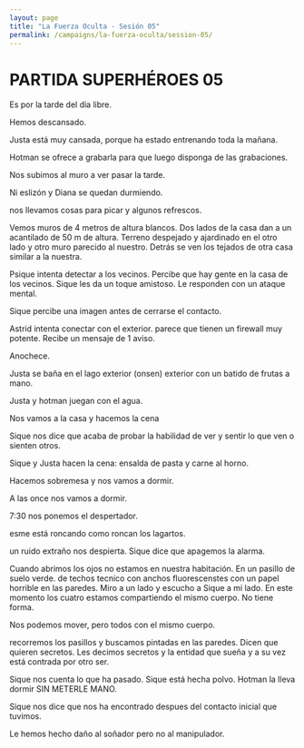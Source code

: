 ```yaml
---
layout: page
title: "La Fuerza Oculta - Sesión 05"
permalink: /campaigns/la-fuerza-oculta/session-05/
---
```


# PARTIDA SUPERHÉROES 05

Es por la tarde del día libre. 

Hemos descansado. 

Justa está muy cansada, porque ha estado entrenando toda la mañana. 

Hotman se ofrece a grabarla para que luego disponga de las grabaciones. 

Nos subimos al muro a ver pasar la tarde. 

Ni eslizón y Diana se quedan durmiendo. 

nos llevamos cosas para picar y algunos refrescos. 

Vemos muros de 4 metros de altura blancos. Dos lados de la casa dan a un acantilado de 50 m de altura. Terreno despejado y ajardinado  en el otro lado y otro muro parecido al nuestro.  Detrás se ven los tejados de otra casa similar a la nuestra. 

Psique intenta detectar a los vecinos. Percibe que hay gente en la casa de los vecinos. Sique les da un toque amistoso. Le responden con un ataque mental. 

Sique percibe una imagen antes de cerrarse el contacto.


Astrid intenta conectar con el exterior. parece que tienen un firewall muy potente. Recibe un mensaje de 1 aviso. 

Anochece. 

Justa se baña en el lago exterior (onsen) exterior con un batido de frutas a mano. 


 

Justa y hotman juegan con el agua. 

Nos vamos a la casa y hacemos la cena 

Sique nos dice que acaba de probar la habilidad de ver y sentir lo que ven o sienten otros. 

Sique y Justa hacen la cena: ensalda de pasta y carne al horno. 

Hacemos sobremesa y nos vamos a dormir. 

A las once nos vamos a dormir. 

7:30 nos ponemos el despertador. 

esme está roncando como roncan los lagartos. 

un ruido extraño nos despierta. Sique dice que apagemos la alarma. 

Cuando abrimos los ojos no estamos en nuestra habitación. En un pasillo de suelo verde. de techos tecnico con anchos fluorescenstes con un papel horrible en las paredes. Miro a un lado y escucho a Sique a mi lado. En este momento los cuatro estamos compartiendo el mismo cuerpo. No tiene forma. 

Nos podemos mover, pero todos con el mismo cuerpo. 

recorremos los pasillos y buscamos pintadas en las paredes. Dicen que quieren secretos. Les decimos secretos y la entidad que sueña y a su vez está contrada por otro ser. 

Sique nos cuenta lo que ha pasado. Sique está hecha polvo. Hotman la lleva dormir SIN METERLE MANO. 

Sique nos dice que nos ha encontrado despues del contacto inicial que tuvimos. 

Le hemos hecho daño al soñador pero no al manipulador.